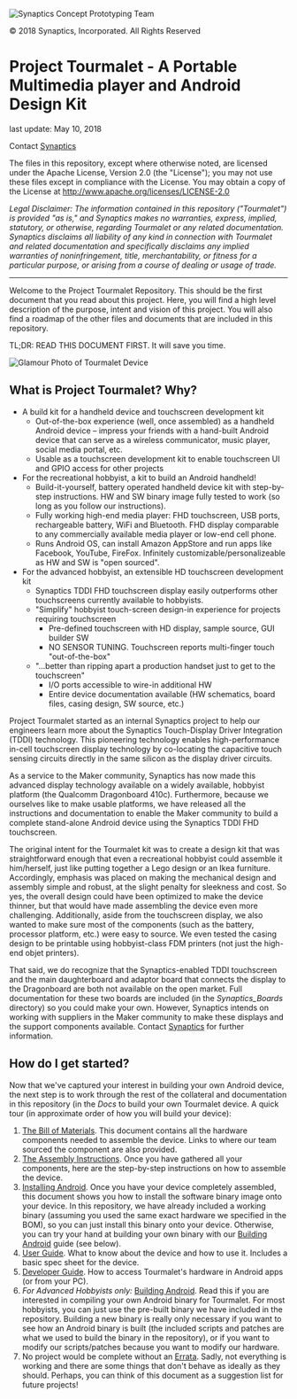 ![Synaptics Concept Prototyping Team](Docs/Pictures/Small/CPT_logo.png) 

&copy; 2018 Synaptics, Incorporated. All Rights Reserved

# Project Tourmalet - A Portable Multimedia player and Android Design Kit #
last update: May 10, 2018

Contact [Synaptics](mailto:tourmalet@synaptics.com)

The files in this repository, except where otherwise noted, are licensed under the Apache License, Version 2.0 (the "License"); you may not use these files except in compliance with the License. You may obtain a copy of the License at http://www.apache.org/licenses/LICENSE-2.0

*Legal Disclaimer: The information contained in this repository ("Tourmalet") is provided "as is," and Synaptics makes no warranties, express, implied, statutory, or otherwise, regarding Tourmalet or any related documentation.  Synaptics disclaims all liability of any kind in connection with Tourmalet and related documentation and specifically disclaims any implied warranties of noninfringement, title, merchantability, or fitness for a particular purpose, or arising from a course of dealing or usage of trade.* 

----------

Welcome to the Project Tourmalet Repository.  This should be the first document that you read about this project.  Here, you will find a high level description of the purpose, intent and vision of this project.  You will also find a roadmap of the other files and documents that are included in this repository.  

TL;DR: READ THIS DOCUMENT FIRST.  It will save you time.

![Glamour Photo of Tourmalet Device](Docs/Pictures/Small/Glamor_shot_v2device.jpg "Glamor photo of Tourmalet")



## What is Project Tourmalet?  Why? ##

- A build kit for a handheld device and touchscreen development kit
	- Out-of-the-box experience (well, once assembled) as a handheld Android device – impress your friends with a hand-built Android device that can serve as a wireless communicator, music player, social media portal, etc.
	- Usable as a touchscreen development kit to enable touchscreen UI and GPIO access for other projects
- For the recreational hobbyist, a kit to build an Android handheld!
	- Build-it-yourself, battery operated handheld device kit with step-by-step instructions.  HW and SW binary image fully tested to work (so long as you follow our instructions).
	- Fully working high-end media player: FHD touchscreen, USB ports, rechargeable battery, WiFi and Bluetooth. FHD display comparable to any commercially available media player or low-end cell phone.
	- Runs Android OS, can install Amazon AppStore and run apps like Facebook, YouTube, FireFox. Infinitely customizable/personalizeable as HW and SW is "open sourced".
- For the advanced hobbyist, an extensible HD touchscreen development kit
	- Synaptics TDDI FHD touchscreen display easily outperforms other touchscreens currently available to hobbyists.
	- "Simplify" hobbyist touch-screen design-in experience for projects requiring touchscreen
		- Pre-defined touchscreen with HD display, sample source, GUI builder SW
		- NO SENSOR TUNING.  Touchscreen reports multi-finger touch "out-of-the-box" 
	- "...better than ripping apart a production handset just to get to the touchscreen"
		- I/O ports accessible to wire-in additional HW
		- Entire device documentation available (HW schematics, board files, casing design, SW source, etc.)

Project Tourmalet started as an internal Synaptics project to help our engineers learn more about the Synaptics Touch-Display Driver Integration (TDDI) technology.  This pioneering technology enables high-performance in-cell touchscreen display technology by co-locating the capacitive touch sensing circuits directly in the same silicon as the display driver circuits.  

As a service to the Maker community, Synaptics has now made this advanced display technology available on a widely available, hobbyist platform (the Qualcomm Dragonboard 410c).  Furthermore, because we ourselves like to make usable platforms, we have released all the instructions and documentation to enable the Maker community to build a complete stand-alone Android device using the Synaptics TDDI FHD touchscreen. 

The original intent for the Tourmalet kit was to create a design kit that was straightforward enough that even a recreational hobbyist could assemble it him/herself, just like putting together a Lego design or an Ikea furniture.  Accordingly, emphasis was placed on making the mechanical design and assembly simple and robust, at the slight penalty for sleekness and cost.  So yes, the overall design could have been optimized to make the device thinner, but that would have made assembling the device even more challenging.  Additionally, aside from the touchscreen display, we also wanted to make sure most of the components (such as the battery, processor platform, etc.) were easy to source.  We even tested the casing design to be printable using hobbyist-class FDM printers (not just the high-end objet printers).  

That said, we do recognize that the Synaptics-enabled TDDI touchscreen and the main daughterboard and adaptor board that connects the display to the Dragonboard are both not available on the open market.  Full documentation for these two boards are included (in the *Synaptics_Boards* directory) so you could make your own.  However, Synaptics intends on working with suppliers in the Maker community to make these displays and the support components available. Contact [Synaptics](mailto:tourmalet@synaptics.com?subject=Tourmalet%20availability%20request) for further information.  

## How do I get started? ##
Now that we've captured your interest in building your own Android device, the next step is to work through the rest of the collateral and documentation in this repository (in the *Docs* to build your own Tourmalet device. A quick tour (in approximate order of how you will build your device):

1. [The Bill of Materials](Docs/BOM.md). This document contains all the hardware components needed to assemble the device.  Links to where our team sourced the component are also provided.
2. [The Assembly Instructions](Docs/Assembly.md).  Once you have gathered all your components, here are the step-by-step instructions on how to assemble the device.
3. [Installing Android](Docs/InstallingAndroid.md). Once you have your device completely assembled, this document shows you how to install the software binary image onto your device.  In this repository, we have already included a working binary (assuming you used the same exact hardware we specified in the BOM), so you can just install this binary onto your device.  Otherwise, you can try your hand at building your own binary with our [Building Android](Docs/BuildingAndroid.md) guide (see below).
4. [User Guide](Docs/UserGuide.md). What to know about the device and how to use it. Includes a basic spec sheet for the device.
5. [Developer Guide](Docs/DeveloperGuide.md). How to access Tourmalet's hardware in Android apps (or from your PC).
6. *For Advanced Hobbyists only:* [Building Android](Docs/BuildingAndroid.md).  Read this if you are interested in compiling your own Android binary for Tourmalet.  For most hobbyists, you can just use the pre-built binary we have included in the repository.  Building a new binary is really only necessary if you want to see how an Android binary is built (the included scripts and patches are what we used to build the binary in the repository), or if you want to modify our scripts/patches because you want to modify our hardware.  
7. No project would be complete without an [Errata](Docs/Errata.md).  Sadly, not everything is working and there are some things that don't behave as ideally as they should.  Perhaps, you can think of this document as a suggestion list for future projects!
